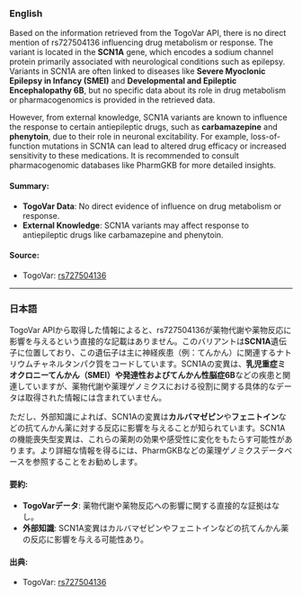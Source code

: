 ### English
Based on the information retrieved from the TogoVar API, there is no direct mention of rs727504136 influencing drug metabolism or response. The variant is located in the **SCN1A** gene, which encodes a sodium channel protein primarily associated with neurological conditions such as epilepsy. Variants in SCN1A are often linked to diseases like **Severe Myoclonic Epilepsy in Infancy (SMEI)** and **Developmental and Epileptic Encephalopathy 6B**, but no specific data about its role in drug metabolism or pharmacogenomics is provided in the retrieved data.

However, from external knowledge, SCN1A variants are known to influence the response to certain antiepileptic drugs, such as **carbamazepine** and **phenytoin**, due to their role in neuronal excitability. For example, loss-of-function mutations in SCN1A can lead to altered drug efficacy or increased sensitivity to these medications. It is recommended to consult pharmacogenomic databases like PharmGKB for more detailed insights.

#### Summary:
- **TogoVar Data**: No direct evidence of influence on drug metabolism or response.
- **External Knowledge**: SCN1A variants may affect response to antiepileptic drugs like carbamazepine and phenytoin.

#### Source:
- TogoVar: [rs727504136](https://togovar.org/variant/rs727504136)

---

### 日本語
TogoVar APIから取得した情報によると、rs727504136が薬物代謝や薬物反応に影響を与えるという直接的な記載はありません。このバリアントは**SCN1A**遺伝子に位置しており、この遺伝子は主に神経疾患（例：てんかん）に関連するナトリウムチャネルタンパク質をコードしています。SCN1Aの変異は、**乳児重症ミオクロニーてんかん（SMEI）**や**発達性およびてんかん性脳症6B**などの疾患と関連していますが、薬物代謝や薬理ゲノミクスにおける役割に関する具体的なデータは取得された情報には含まれていません。

ただし、外部知識によれば、SCN1Aの変異は**カルバマゼピン**や**フェニトイン**などの抗てんかん薬に対する反応に影響を与えることが知られています。SCN1Aの機能喪失型変異は、これらの薬剤の効果や感受性に変化をもたらす可能性があります。より詳細な情報を得るには、PharmGKBなどの薬理ゲノミクスデータベースを参照することをお勧めします。

#### 要約:
- **TogoVarデータ**: 薬物代謝や薬物反応への影響に関する直接的な証拠はなし。
- **外部知識**: SCN1A変異はカルバマゼピンやフェニトインなどの抗てんかん薬の反応に影響を与える可能性あり。

#### 出典:
- TogoVar: [rs727504136](https://togovar.org/variant/rs727504136)